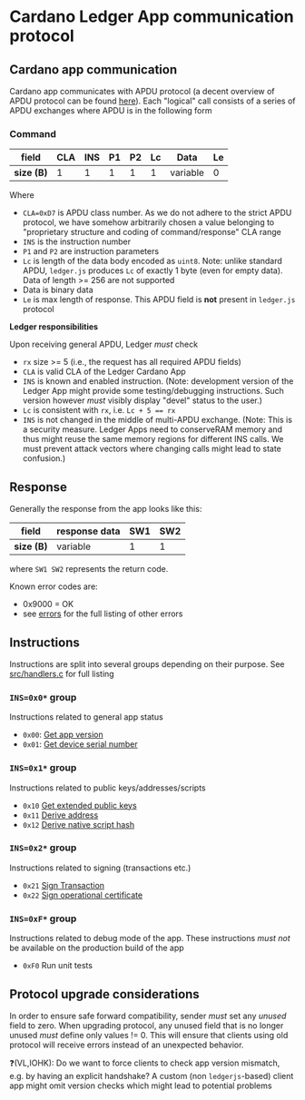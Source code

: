 # Cardano Ledger App communication protocol

## Cardano app communication

Cardano app communicates with APDU protocol (a decent overview of APDU protocol can be found [here](http://cardwerk.com/smart-card-standard-iso7816-4-section-5-basic-organizations/#chap5_4)).
Each "logical" call consists of a series of APDU exchanges where APDU is in the following form

### Command

|field   |CLA|INS|P1 |P2 |Lc |Data| Le |
|--------|---|---|---|---|---|----|----|
|**size (B)**| 1 | 1 | 1 | 1 | 1 |variable |  0 |

Where

- `CLA=0xD7` is APDU class number. As we do not adhere to the strict APDU protocol, we have somehow arbitrarily chosen a value
  belonging to "proprietary structure and coding of command/response" CLA range
- `INS` is the instruction number
- `P1` and `P2` are instruction parameters
- `Lc` is length of the data body encoded as `uint8`. Note: unlike standard APDU, `ledger.js` produces `Lc` of exactly 1 byte
  (even for empty data). Data of length >= 256 are not supported
- Data is binary data
- `Le` is max length of response. This APDU field is **not** present in `ledger.js` protocol

**Ledger responsibilities**

Upon receiving general APDU, Ledger *must* check

- `rx` size >= 5 (i.e., the request has all required APDU fields)
- `CLA` is valid CLA of the Ledger Cardano App
- `INS` is known and enabled instruction. (Note: development version of the Ledger App might provide some testing/debugging
  instructions. Such version however *must* visibly display "devel" status to the user.)
- `Lc` is consistent with `rx`, i.e. `Lc + 5 == rx`
- `INS` is not changed in the middle of multi-APDU exchange. (Note: This is a security measure.
  Ledger Apps need to conserveRAM memory and thus might reuse the same memory regions for different INS calls.
  We must prevent attack vectors where changing calls might lead to state confusion.)

## Response

Generally the response from the app looks like this:

|field| response data| SW1 | SW2 |
|-----|---|----|----|
|**size (B)**| variable | 1 | 1 |

where `SW1 SW2` represents the return code.

Known error codes are:

- 0x9000 = OK
- see [errors](../src/common.h) for the full listing of other errors

## Instructions

Instructions are split into several groups depending on their purpose. See [src/handlers.c](../src/handlers.c) for full listing

### `INS=0x0*` group

Instructions related to general app status

- `0x00`: [Get app version](ins_get_app_version.md)
- `0x01`: [Get device serial number](ins_get_serial_number.md)

### `INS=0x1*` group

Instructions related to public keys/addresses/scripts

- `0x10` [Get extended public keys](ins_get_public_keys.md)
- `0x11` [Derive address](ins_derive_address.md)
- `0x12` [Derive native script hash](ins_derive_native_script_hash.md)

### `INS=0x2*` group

Instructions related to signing (transactions etc.)

- `0x21` [Sign Transaction](ins_sign_tx.md)
- `0x22` [Sign operational certificate](ins_sign_opcert.md)

### `INS=0xF*` group

Instructions related to debug mode of the app. These instructions *must not* be available on the production build of the app

- `0xF0` Run unit tests

## Protocol upgrade considerations

In order to ensure safe forward compatibility, sender *must* set any *unused* field to zero. When upgrading protocol,
any unused field that is no longer unused *must* define only values != 0. This will ensure that clients using old protocol
will receive errors instead of an unexpected behavior.

❓(VL,IOHK): Do we want to force clients to check app version mismatch, e.g. by having an explicit handshake?
A custom (non `ledgerjs`-based) client app might omit version checks which might lead to potential problems
